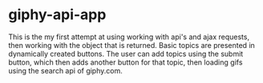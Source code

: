 # giphy-api-app

This is the my first attempt at using working with api's and ajax requests, then working with the object that is returned. 
Basic topics are presented in dynamically created buttons. The user can add topics using the submit button, which then adds another button for that topic, then loading gifs using the search api of giphy.com.